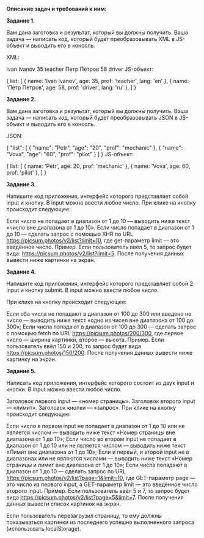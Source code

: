 <b>Описание задач и требований к ним:</b>

<b>Задание 1.</b>

Вам дана заготовка и результат, который вы должны получить. Ваша задача — написать код, который будет преобразовывать XML в JS-объект и выводить его в консоль.

 XML:

<list>
  <student>
    <name lang="en">
      <first>Ivan</first>
      <second>Ivanov</second>
    </name>
    <age>35</age>
    <prof>teacher</prof>
  </student>
  <student>
    <name lang="ru">
      <first>Петр</first>
      <second>Петров</second>
    </name>
    <age>58</age>
    <prof>driver</prof>
  </student>
</list>
JS-объект:

{
  list: [
    { name: 'Ivan Ivanov', age: 35, prof: 'teacher', lang: 'en' },
    { name: 'Петр Петров', age: 58, prof: 'driver', lang: 'ru' },
  ]
}

<b>Задание 2.</b>

Вам дана заготовка и результат, который вы должны получить. Ваша задача — написать код, который будет преобразовывать JSON в JS-объект и выводить его в консоль.

JSON:

{
 "list": [
  {
   "name": "Petr",
   "age": "20",
   "prof": "mechanic"
  },
  {
   "name": "Vova",
   "age": "60",
   "prof": "pilot"
  }
 ]
}
JS-объект:

{
  list: [
    { name: 'Petr', age: 20, prof: 'mechanic' },
    { name: 'Vova', age: 60, prof: 'pilot' },
  ]
}

<b>Задание 3.</b>

Напишите код приложения, интерфейс которого представляет собой input и кнопку. В input можно ввести любое число. При клике на кнопку происходит следующее:

Если число не попадает в диапазон от 1 до 10 — выводить ниже текст «число вне диапазона от 1 до 10».
Если число попадает в диапазон от 1 до 10 — сделать запрос c помощью XHR по URL https://picsum.photos/v2/list?limit=10, где get-параметр limit — это введённое число.
Пример. Если пользователь ввёл 5, то запрос будет вида: https://picsum.photos/v2/list?limit=5.
После получения данных вывести ниже картинки на экран.

<b>Задание 4.</b>

Напишите код приложения, интерфейс которого представляет собой 2 input и кнопку submit. В input можно ввести любое число.

При клике на кнопку происходит следующее:

Если оба числа не попадают в диапазон от 100 до 300 или введено не число — выводить ниже текст «одно из чисел вне диапазона от 100 до 300»;
Если числа попадают в диапазон от 100 до 300 — сделать запрос c помощью fetch по URL https://picsum.photos/200/300, где первое число — ширина картинки, второе — высота.
Пример. Если пользователь ввёл 150 и 200, то запрос будет вида https://picsum.photos/150/200.
После получения данных вывести ниже картинку на экран.

<b>Задание 5.</b>

Написать код приложения, интерфейс которого состоит из двух input и кнопки. В input можно ввести любое число.

Заголовок первого input — «номер страницы».
Заголовок второго input — «лимит».
Заголовок кнопки — «запрос».
При клике на кнопку происходит следующее:

Если число в первом input не попадает в диапазон от 1 до 10 или не является числом — выводить ниже текст «Номер страницы вне диапазона от 1 до 10»;
Если число во втором input не попадает в диапазон от 1 до 10 или не является числом — выводить ниже текст «Лимит вне диапазона от 1 до 10»;
Если и первый, и второй input не в диапазонах или не являются числами — выводить ниже текст «Номер страницы и лимит вне диапазона от 1 до 10»;
Если числа попадают в диапазон от 1 до 10 — сделать запрос по URL https://picsum.photos/v2/list?page=1&limit=10, где GET-параметр page — это число из первого input, а GET-параметр limit — это введённое число второго input.
Пример. Если пользователь ввёл 5 и 7, то запрос будет вида https://picsum.photos/v2/list?page=5&limit=7.
После получения данных вывести список картинок на экран.

Если пользователь перезагрузил страницу, то ему должны показываться картинки из последнего успешно выполненного запроса (использовать localStorage).
